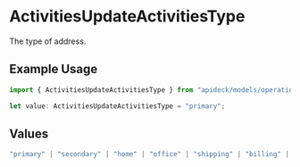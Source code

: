 # ActivitiesUpdateActivitiesType

The type of address.

## Example Usage

```typescript
import { ActivitiesUpdateActivitiesType } from "apideck/models/operations";

let value: ActivitiesUpdateActivitiesType = "primary";
```

## Values

```typescript
"primary" | "secondary" | "home" | "office" | "shipping" | "billing" | "other"
```